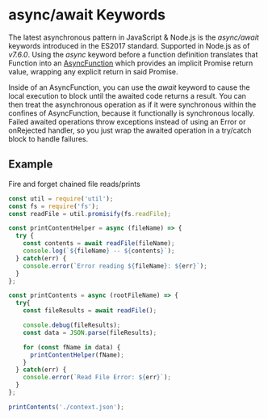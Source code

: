 # async/await Keywords
The latest asynchronous pattern in JavaScript & Node.js is the _async/await_ keywords introduced in the ES2017 standard.  Supported in Node.js as of _v7.6.0_.  Using the _async_ keyword before a function definition translates that Function into an [AsyncFunction](https://developer.mozilla.org/en-US/docs/Web/JavaScript/Reference/Global_Objects/AsyncFunction) which provides an implicit Promise return value, wrapping any explicit return in said Promise.

Inside of an AsyncFunction, you can use the _await_ keyword to cause the local execution to block until the awaited code returns a result.  You can then treat the asynchronous operation as if it were synchronous within the confines of AsyncFunction, because it functionally is synchronous locally.  Failed awaited operations throw exceptions instead of using an Error or onRejected handler, so you just wrap the awaited operation in a try/catch block to handle failures.

## Example
Fire and forget chained file reads/prints
```javascript 1.6
const util = require('util');
const fs = require('fs');
const readFile = util.promisify(fs.readFile);

const printContentHelper = async (fileName) => {
  try {
    const contents = await readFile(fileName);
    console.log(`${fileName} -- ${contents}`);
  } catch(err) {
    console.error(`Error reading ${fileName}: ${err}`);
  }
};

const printContents = async (rootFileName) => {
  try{
    const fileResults = await readFile();

    console.debug(fileResults);
    const data = JSON.parse(fileResults);

    for (const fName in data) {
      printContentHelper(fName);
    }
  } catch(err) {
    console.error(`Read File Error: ${err}`);
  }
};

printContents('./context.json');
```
